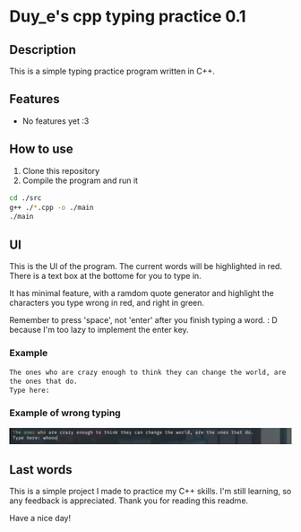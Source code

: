 # Duy_e's cpp typing practice 0.1

## Description
This is a simple typing practice program written in C++.

## Features
- No features yet :3

## How to use

1. Clone this repository
2. Compile the program and run it
```bash
cd ./src
g++ ./*.cpp -o ./main
./main
```

## UI

This is the UI of the program. The current words will be highlighted in red. There is a text box at the bottome for you to type in.

It has minimal feature, with a ramdom quote generator and highlight the characters you type wrong in red, and right in green.

Remember to press 'space', not 'enter' after you finish typing a word. : D because I'm too lazy to implement the enter key.

### Example
```
The ones who are crazy enough to think they can change the world, are the ones that do.
Type here:
```
### Example of wrong typing
![alt text](image.png)

## Last words

This is a simple project I made to practice my C++ skills. I'm still learning, so any feedback is appreciated. Thank you for reading this readme.

Have a nice day!
